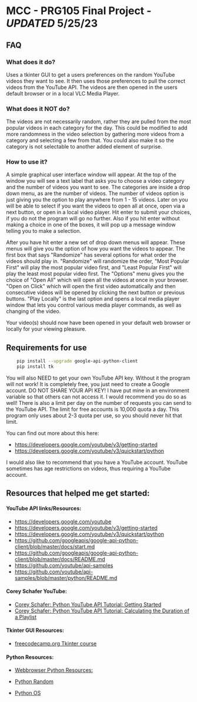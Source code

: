 
# MCC - PRG105 Final Project - *UPDATED* 5/25/23

## FAQ

### What does it do?
Uses a tkinter GUI to get a users preferences on the random YouTube videos they want to see. It then uses those
preferences to pull the correct videos from the YouTube API. The videos are then opened in the users default
browser or in a local VLC Media Player.

### What does it NOT do?
The videos are not necessarily random, rather they are pulled from the most popular videos in each category for the day. 
This could be modified to add more randomness in the video selection by gathering more videos from a category and selecting a few from that. 
You could also make it so the category is not selectable to another added element of surprise.

### How to use it?
A simple graphical user interface window will appear. At the top of the window you will see a text label that
asks you to choose a video category and the number of videos you want to see. The categories are inside a drop
down menu, as are the number of videos. The number of videos option is just giving you the option to play
anywhere from 1 - 15 videos. Later on you will be able to select if you want the videos to open all at once,
open via a next button, or open in a local video player. Hit enter to submit your choices, if you do not the program will go no
further. Also if you hit enter without making a choice in one of the boxes, it will pop up a message window
telling you to make a selection.

After you have hit enter a new set of drop down menus will appear. These menus will give you the option of how
you want the videos to appear. The first box that says "Randomize" has several options for what order the
videos should play in. "Randomize" will randomize the order, "Most Popular First" will play the most popular
video first, and "Least Popular First" will play the least most popular video first. The "Options" menu gives
you the choice of "Open All" which will open all the videos at once in your browser. "Open on Click" which
will open the first video automatically and then consecutive videos will be opened by clicking the next button
or previous buttons. "Play Locally" is the last option and opens a local media player window that lets you control various media player commands, as well as changing of the video.

Your video(s) should now have been opened in your default web browser or locally for your viewing pleasure.


## Requirements for use

```bash
    pip install --upgrade google-api-python-client
    pip install tk
```

You will also NEED to get your own YouTube API key. Without it the program will not work! It is completely
    free, you just need to create a Google account. DO NOT SHARE YOUR API KEY! I have put mine in an environment
    variable so that others can not access it. I would recommend you do so as well! There is also a limit per day
    on the number of requests you can send to the YouTube API. The limit for free accounts is 10,000 quota a day.
    This program only uses about 2-3 quota per use, so you should never hit that limit.

You can find out more about this here: 
- https://developers.google.com/youtube/v3/getting-started
- https://developers.google.com/youtube/v3/quickstart/python

I would also like to recommend that you have a YouTube account. YouTube sometimes has age restrictions on
    videos, thus requiring a YouTube account.
    
## Resources that helped me get started:

#### YouTube API links/Resources:
- https://developers.google.com/youtube
- https://developers.google.com/youtube/v3/getting-started
- https://developers.google.com/youtube/v3/quickstart/python
- https://github.com/googleapis/google-api-python-client/blob/master/docs/start.md
- https://github.com/googleapis/google-api-python-client/blob/master/docs/README.md
- https://github.com/youtube/api-samples
- https://github.com/youtube/api-samples/blob/master/python/README.md

#### Corey Schafer YouTube:
 - [Corey Schafer: Python YouTube API Tutorial: Getting Started](https://www.youtube.com/watch?v=th5_9woFJmk&list=RDCMUCCezIgC97PvUuR4_gbFUs5g&index=3)
 - [Corey Schafer: Python YouTube API Tutorial: Calculating the Duration of a Playlist](https://www.youtube.com/watch?v=coZbOM6E47I&list=RDCMUCCezIgC97PvUuR4_gbFUs5g&index=3)
#### Tkinter GUI Resources:
 - [freecodecamp.org Tkinter course](https://youtu.be/YXPyB4XeYLA)
#### Python Resources:
 - [Webbrowser Python Resources:](https://docs.python.org/3/library/webbrowser.html)

 - [Python Random](https://docs.python.org/3/library/random.html)
 
 - [Python OS](https://docs.python.org/3/library/os.html)
 
